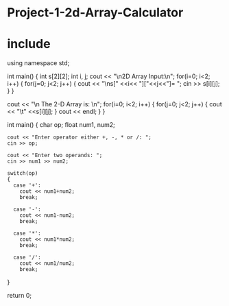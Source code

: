 # Project-1-2d-Array-Calculator
# include <iostream>
  
 using namespace std;
 
 int main()
 {
  int s[2][2];
  int i, j;
  cout << "\n2D Array Input:\n";
  for(i=0; i<2; i++)
  {
    for(j=0; j<2; j++)
    {
      cout << "\ns[" <<i<< "]["<<j<<"]= ";
      cin >> s[i][j];
    }
  }
  
  cout << "\n The 2-D Array is: \n";
  for(i=0; i<2; i++)
  {
    for(j=0; j<2; j++)
    {
      cout << "\t" <<s[i][j];
    }
    cout << endl;
   }
}
 
 int main()
 {
    char op;
    float num1, num2;
    
    cout << "Enter operator either +, -, * or /: ";
    cin >> op;
    
    cout << "Enter two operands: ";
    cin >> num1 >> num2;
    
    switch(op)
    {
      case '+':
        cout << num1+num2;
        break;
        
      case '-':
        cout << num1-num2;
        break;
        
      case '*':
        cout << num1*num2;
        break;
        
      case '/':
        cout << num1/num2;
        break;
 }
 
 return 0;
